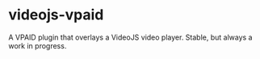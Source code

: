# videojs-vpaid
A VPAID plugin that overlays a VideoJS video player. Stable, but always a work in progress.
